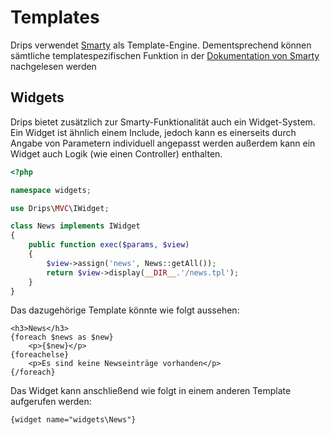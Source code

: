 # Templates

Drips verwendet [Smarty](http://smarty.net) als Template-Engine. Dementsprechend können sämtliche templatespezifischen Funktion in der [Dokumentation von Smarty](http://www.smarty.net/docs/en/) nachgelesen werden

## Widgets

Drips bietet zusätzlich zur Smarty-Funktionalität auch ein Widget-System. Ein Widget ist ähnlich einem Include, jedoch kann es einerseits durch Angabe von Parametern individuell angepasst werden außerdem kann ein Widget auch Logik (wie einen Controller) enthalten.

```php
<?php

namespace widgets;

use Drips\MVC\IWidget;

class News implements IWidget
{
    public function exec($params, $view)
    {
        $view->assign('news', News::getAll());
        return $view->display(__DIR__.'/news.tpl');
    }
}
```

Das dazugehörige Template könnte wie folgt aussehen:

```smarty
<h3>News</h3>
{foreach $news as $new}
    <p>{$new}</p>
{foreachelse}
    <p>Es sind keine Newseinträge vorhanden</p>
{/foreach}
```

Das Widget kann anschließend wie folgt in einem anderen Template aufgerufen werden:

```smarty
{widget name="widgets\News"}
```
